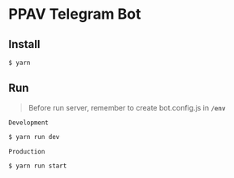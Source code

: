 # PPAV Telegram Bot

## Install
```js
$ yarn
```

## Run
> Before run server, remember to create bot.config.js in **`/env`**  

`Development`
```js
$ yarn run dev
```  

`Production`
```js
$ yarn run start
```
